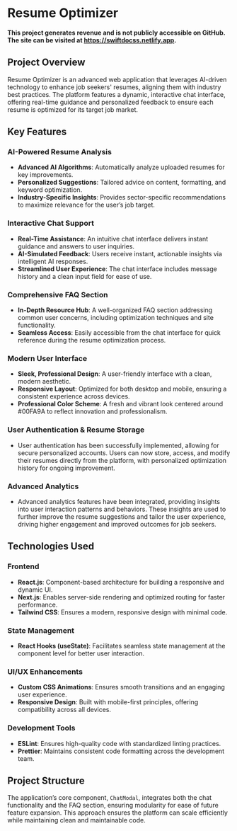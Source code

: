 # Resume Optimizer

**This project generates revenue and is not publicly accessible on GitHub. The site can be visited at https://swiftdocss.netlify.app.**

## Project Overview

Resume Optimizer is an advanced web application that leverages AI-driven technology to enhance job seekers' resumes, aligning them with industry best practices. The platform features a dynamic, interactive chat interface, offering real-time guidance and personalized feedback to ensure each resume is optimized for its target job market.

## Key Features

### AI-Powered Resume Analysis

- **Advanced AI Algorithms**: Automatically analyze uploaded resumes for key improvements.
- **Personalized Suggestions**: Tailored advice on content, formatting, and keyword optimization.
- **Industry-Specific Insights**: Provides sector-specific recommendations to maximize relevance for the user’s job target.

### Interactive Chat Support

- **Real-Time Assistance**: An intuitive chat interface delivers instant guidance and answers to user inquiries.
- **AI-Simulated Feedback**: Users receive instant, actionable insights via intelligent AI responses.
- **Streamlined User Experience**: The chat interface includes message history and a clean input field for ease of use.

### Comprehensive FAQ Section

- **In-Depth Resource Hub**: A well-organized FAQ section addressing common user concerns, including optimization techniques and site functionality.
- **Seamless Access**: Easily accessible from the chat interface for quick reference during the resume optimization process.

### Modern User Interface

- **Sleek, Professional Design**: A user-friendly interface with a clean, modern aesthetic.
- **Responsive Layout**: Optimized for both desktop and mobile, ensuring a consistent experience across devices.
- **Professional Color Scheme**: A fresh and vibrant look centered around #00FA9A to reflect innovation and
  professionalism.

### User Authentication & Resume Storage

- User authentication has been successfully implemented, allowing for secure personalized accounts. Users can now store, access, and modify their resumes directly from the platform, with personalized optimization history for ongoing improvement.

### Advanced Analytics

- Advanced analytics features have been integrated, providing insights into user interaction patterns and behaviors. These insights are used to further improve the resume suggestions and tailor the user experience, driving higher engagement and improved outcomes for job seekers.

## Technologies Used

### Frontend

- **React.js**: Component-based architecture for building a responsive and dynamic UI.
- **Next.js**: Enables server-side rendering and optimized routing for faster performance.
- **Tailwind CSS**: Ensures a modern, responsive design with minimal code.

### State Management

- **React Hooks (useState)**: Facilitates seamless state management at the component level for better user interaction.

### UI/UX Enhancements

- **Custom CSS Animations**: Ensures smooth transitions and an engaging user experience.
- **Responsive Design**: Built with mobile-first principles, offering compatibility across all devices.

### Development Tools

- **ESLint**: Ensures high-quality code with standardized linting practices.
- **Prettier**: Maintains consistent code formatting across the development team.

## Project Structure

The application’s core component, `ChatModal`, integrates both the chat functionality and the FAQ section, ensuring modularity for ease of future feature expansion. This approach ensures the platform can scale efficiently while maintaining clean and maintainable code.
